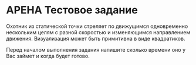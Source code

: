 # APEHA Тестовое задание

Охотник из статической точки стреляет по движущимся одновременно нескольким целям с разной скоростью и изменяющимся направлением движения.
Визуализация может быть примитивна в виде квадратиков.

 
Перед началом выполнения задания напишите сколько времени оно у Вас займет и когда будет готово.
